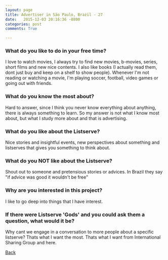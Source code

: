 ```yaml
---
layout: page
title: Advertiser in São Paulo, Brazil - 27
date:   2015-12-03 20:16:36 -0800
categories: post
comments: True

---
```


### What do you like to do in your free time?
<p>I love to watch movies, I always try to find new movies, b-movies, series, short films and new nice contents.
I also like books (I actually read them, dont just buy and keep on a shelf to show people).
Whenever I'm not reading or watching a movie, I'm playing soccer, football, video games or going out with friends.</p>

### What do you know the most about?
<p>Hard to answer, since I think you never know everything about anything, there is always something to learn. So my answer is not what I know most about, but what I study more about and that is advertising.</p>

### What do you like about the Listserve?
<p>Nice stories and insightful events, new perspectives about something and listserves that gives you something to think about.</p>

### What do you NOT like about the Listserve?
<p>Shout out to someone and pretensious stories or advices. In Brazil they say "if advice was good it wouldn't be free"</p>

### Why are you interested in this project?
<p>I like to go deep into things that I have interest.</p>

### If there were Listserve 'Gods' and you could ask them a question, what would it be?
<p>Why cant we engage in a conversation to more people about a specific listserve?
Thats what I want the most. Thats what I want from International Sharing Group and here.</p>

[Back][1]

[1]: /home/responders/all